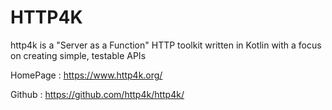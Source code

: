 # HTTP4K
http4k is a "Server as a Function" HTTP toolkit written in Kotlin with a focus on creating simple, testable APIs

HomePage    : https://www.http4k.org/

Github : https://github.com/http4k/http4k/
